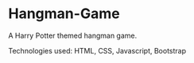 # Hangman-Game

A Harry Potter themed hangman game.

Technologies used:
HTML, CSS, Javascript, Bootstrap
